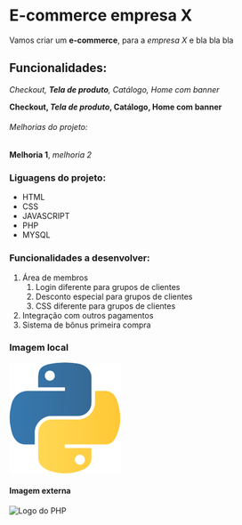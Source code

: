 # E-commerce empresa X

Vamos criar um **e-commerce**, para a *empresa X*  e bla bla bla

## Funcionalidades:

_Checkout, **Tela de produto**, Catálogo, Home com banner_

**Checkout, _Tela de produto_, Catálogo, Home com banner**

###### Melhorias do projeto:

__Melhoria 1__, _melhoria 2_

### Liguagens do projeto:

* HTML
* CSS
* JAVASCRIPT
* PHP
* MYSQL

### Funcionalidades a desenvolver:

1. Área de membros
    1. Login diferente para grupos de clientes
    2. Desconto especial para grupos de clientes
    3. CSS diferente para grupos de clientes
2. Integração com outros pagamentos
3. Sistema de bônus primeira compra

### Imagem local

![Logo do Python](img/logo.png)

#### Imagem externa

![Logo do PHP](https://www.google.com/url?sa=i&url=https%3A%2F%2Fwww.php.net%2F&psig=AOvVaw31v7GRaxSGVjJjEAb8hgRl&ust=1676829013604000&source=images&cd=vfe&ved=0CA8QjRxqFwoTCKiAsfTQn_0CFQAAAAAdAAAAABAE)




